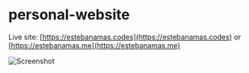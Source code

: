 # personal-website

Live site: [https://estebanamas.codes](https://estebanamas.codes) or [https://estebanamas.me](https://estebanamas.me)

![Screenshot](https://github.com/eban5/personal-website/blob/master/img/screenshot-website.png)

